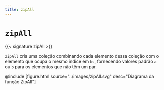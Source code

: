 ```yaml
---
title: zipAll
---
```


# `zipAll`

{{< signature zipAll >}}

`zipAll` cria uma coleção combinando cada elemento dessa coleção com o elemento que ocupa o mesmo índice em `bs`, fornecendo valores padrão `a` ou `b` para os elementos que não têm um par.

@include [figure.html source="../images/zipAll.svg" desc="Diagrama da função ZipAll"]

